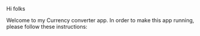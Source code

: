 Hi folks

Welcome to my Currency converter app.
In order to make this app running, please follow these instructions:
